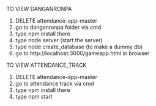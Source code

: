 TO VIEW DANGANRONPA 

1. DELETE attendance-app-master
2. go to danganronpa folder via cmd
3. type npm install there
4. type node server (start the server)
5. type node create_database (to make a dummy db)
6. go to http://localhost:3000/gameapp.html in browser

TO VIEW ATTENDANCE_TRACK

1. DELETE attendance-app-master
2. go to attendance track via cmd
3. type npm install there
4. type npm start
